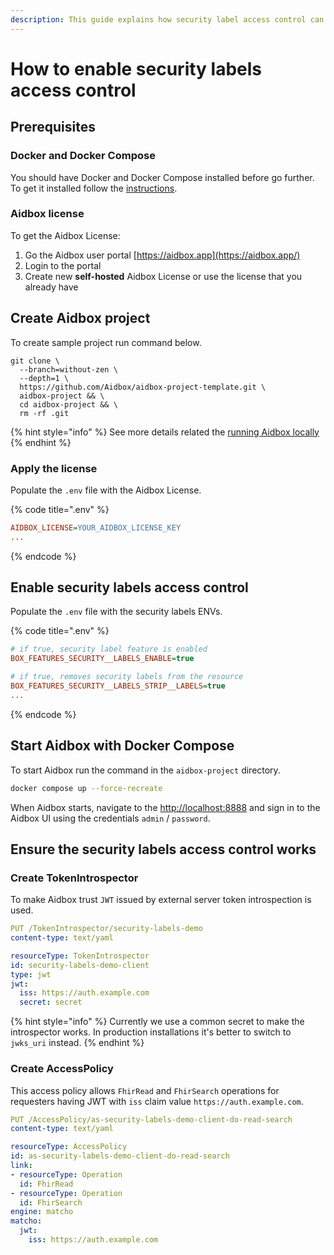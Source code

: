 ```yaml
---
description: This guide explains how security label access control can be enabled
---
```


# How to enable security labels access control

## Prerequisites

### Docker and Docker Compose

You should have Docker and Docker Compose installed before go further. To get it installed follow the [instructions](https://docs.docker.com/engine/install/).&#x20;

### Aidbox license

To get the Aidbox License:

1. Go the Aidbox user portal [https://aidbox.app](https://aidbox.app/)
2. Login to the portal
3. Create new **self-hosted** Aidbox License or use the license that you already have

## Create Aidbox project

To create sample project run command below.

```shell
git clone \
  --branch=without-zen \
  --depth=1 \
  https://github.com/Aidbox/aidbox-project-template.git \
  aidbox-project && \
  cd aidbox-project && \
  rm -rf .git
```

{% hint style="info" %}
See more details related the [running Aidbox locally](broken-reference)
{% endhint %}

### Apply the license

Populate the `.env` file with the Aidbox License.&#x20;

{% code title=".env" %}
```ini
AIDBOX_LICENSE=YOUR_AIDBOX_LICENSE_KEY
...
```
{% endcode %}

## Enable security labels access control

Populate the `.env` file with the security labels ENVs.&#x20;

{% code title=".env" %}
```ini
# if true, security label feature is enabled
BOX_FEATURES_SECURITY__LABELS_ENABLE=true

# if true, removes security labels from the resource
BOX_FEATURES_SECURITY__LABELS_STRIP__LABELS=true
...
```
{% endcode %}

## Start Aidbox with Docker Compose

To start Aidbox run the command in the `aidbox-project` directory.

```bash
docker compose up --force-recreate
```

When Aidbox starts, navigate to the [http://localhost:8888](http://localhost:8888/) and sign in to the Aidbox UI using the credentials `admin` / `password`.

## Ensure the security labels access control works

### Create TokenIntrospector

To make Aidbox trust `JWT` issued by external server token introspection is used.

```yaml
PUT /TokenIntrospector/security-labels-demo
content-type: text/yaml

resourceType: TokenIntrospector
id: security-labels-demo-client
type: jwt
jwt:
  iss: https://auth.example.com
  secret: secret
```

{% hint style="info" %}
Currently we use a common secret to make the introspector works. In production installations it's better to switch to `jwks_uri` instead.
{% endhint %}

### Create AccessPolicy

This access policy allows `FhirRead` and `FhirSearch` operations for requesters having JWT with `iss` claim value `https://auth.example.com`.

```yaml
PUT /AccessPolicy/as-security-labels-demo-client-do-read-search
content-type: text/yaml

resourceType: AccessPolicy
id: as-security-labels-demo-client-do-read-search
link:
- resourceType: Operation
  id: FhirRead
- resourceType: Operation
  id: FhirSearch
engine: matcho
matcho:
  jwt:
    iss: https://auth.example.com
```
